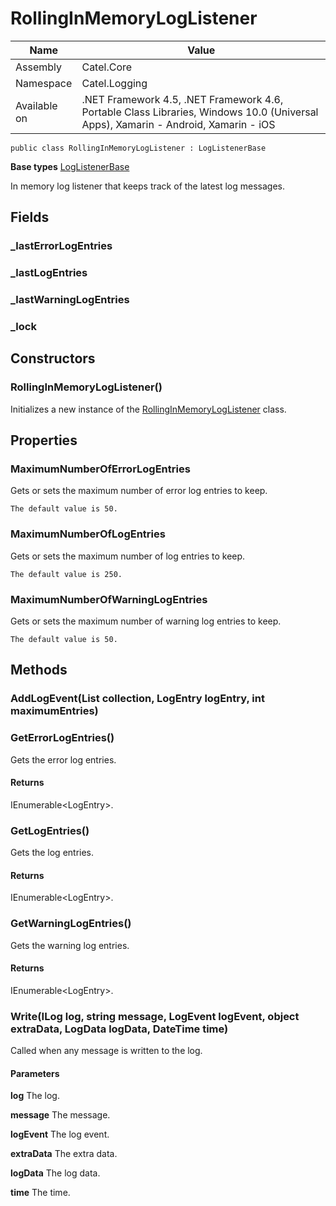 

# RollingInMemoryLogListener

Name|Value
---|---
Assembly|Catel.Core
Namespace|Catel.Logging
Available on|.NET Framework 4.5, .NET Framework 4.6, Portable Class Libraries, Windows 10.0 (Universal Apps), Xamarin - Android, Xamarin - iOS

```
public class RollingInMemoryLogListener : LogListenerBase
```

**Base types**
[LogListenerBase](/Catel.Core\Catel\Logging\LogListenerBase.md)


In memory log listener that keeps track of the latest log messages.



## Fields

### _lastErrorLogEntries

### _lastLogEntries

### _lastWarningLogEntries

### _lock

## Constructors

### RollingInMemoryLogListener()

Initializes a new instance of the [RollingInMemoryLogListener](#) class.



## Properties

### MaximumNumberOfErrorLogEntries

Gets or sets the maximum number of error log entries to keep.
    


    The default value is 50.



### MaximumNumberOfLogEntries

Gets or sets the maximum number of log entries to keep.
    


    The default value is 250.



### MaximumNumberOfWarningLogEntries

Gets or sets the maximum number of warning log entries to keep.
    


    The default value is 50.



## Methods

### AddLogEvent(List<LogEntry> collection, LogEntry logEntry, int maximumEntries)

### GetErrorLogEntries()

Gets the error log entries.

#### Returns

IEnumerable&lt;LogEntry&gt;.



### GetLogEntries()

Gets the log entries.

#### Returns

IEnumerable&lt;LogEntry&gt;.



### GetWarningLogEntries()

Gets the warning log entries.

#### Returns

IEnumerable&lt;LogEntry&gt;.



### Write(ILog log, string message, LogEvent logEvent, object extraData, LogData logData, DateTime time)

Called when any message is written to the log.

#### Parameters

**log**
The log.

**message**
The message.

**logEvent**
The log event.

**extraData**
The extra data.

**logData**
The log data.

**time**
The time.



